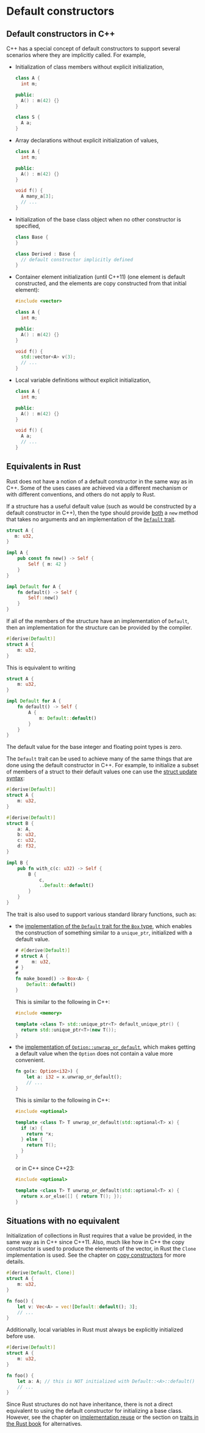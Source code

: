 # Default constructors

## Default constructors in C++

C++ has a special concept of default constructors to support several scenarios
where they are implicitly called. For example,

- Initialization of class members without explicit initialization,

  ```c++
  class A {
    int m;

  public:
    A() : m(42) {}
  }

  class S {
    A a;
  }
  ```

- Array declarations without explicit initialization of values,

  ```c++
  class A {
    int m;

  public:
    A() : m(42) {}
  }

  void f() {
    A many_a[3];
    // ...
  }
  ```

- Initialization of the base class object when no other constructor is specified,

  ```c++
  class Base {
  }

  class Derived : Base {
    // default constructor implicitly defined
  }
  ```

- Container element initialization (until C++11) (one element is default
  constructed, and the elements are copy constructed from that initial element):

  ```c++
  #include <vector>

  class A {
    int m;

  public:
    A() : m(42) {}
  }

  void f() {
    std::vector<A> v(3);
    // ...
  }
  ```

- Local variable definitions without explicit initialization,

  ```c++
  class A {
    int m;

  public:
    A() : m(42) {}
  }

  void f() {
    A a;
    // ...
  }
  ```

## Equivalents in Rust

Rust does not have a notion of a default constructor in the same way as in C++.
Some of the uses cases are achieved via a different mechanism or with different
conventions, and others do not apply to Rust.

If a structure has a useful default value (such as would be constructed by a
default constructor in C++), then the type should provide
[both](https://rust-lang.github.io/api-guidelines/interoperability.html?highlight=default#types-eagerly-implement-common-traits-c-common-traits)
a `new` method that takes no arguments and an implementation of the [`Default`
trait](https://doc.rust-lang.org/std/default/trait.Default.html).

```rust
struct A {
   m: u32,
}

impl A {
    pub const fn new() -> Self {
        Self { m: 42 }
    }
}

impl Default for A {
    fn default() -> Self {
        Self::new()
    }
}
```

If all of the members of the structure have an implementation of `Default`, then
an implementation for the structure can be provided by the compiler.

```rust
#[derive(Default)]
struct A {
    m: u32,
}
```

This is equivalent to writing

```rust
struct A {
    m: u32,
}

impl Default for A {
    fn default() -> Self {
        A {
            m: Default::default()
        }
    }
}
```

The default value for the base integer and floating point types is zero.

The `Default` trait can be used to achieve many of the same things that are done
using the default constructor in C++. For example, to initialize a subset of
members of a struct to their default values one can use the [struct update
syntax](https://doc.rust-lang.org/book/ch05-01-defining-structs.html#creating-instances-from-other-instances-with-struct-update-syntax):

```rust
#[derive(Default)]
struct A {
    m: u32,
}

#[derive(Default)]
struct B {
    a: A,
    b: u32,
    c: u32,
    d: f32,
}

impl B {
    pub fn with_c(c: u32) -> Self {
        B {
            c,
            ..Default::default()
        }
    }
}
```

The trait is also used to support various standard library functions, such as:

- the [implementation of the `Default` trait for the `Box`
  type](https://doc.rust-lang.org/std/boxed/struct.Box.html#impl-Debug-for-Box%3CT,+A%3E),
  which enables the construction of something similar to a `unique_ptr`,
  initialized with a default value.

  ```rust
  # #[derive(Default)]
  # struct A {
  #     m: u32,
  # }
  #
  fn make_boxed() -> Box<A> {
      Default::default()
  }
  ```

  This is similar to the following in C++:

  ```c++
  #include <memory>

  template <class T> std::unique_ptr<T> default_unique_ptr() {
    return std::unique_ptr<T>(new T());
  }
  ```

- the [implementation of
  `Option::unwrap_or_default`](https://doc.rust-lang.org/std/option/enum.Option.html#method.unwrap_or_default),
  which makes getting a default value when the `Option` does not contain a value
  more convenient.

  ```rust
  fn go(x: Option<i32>) {
      let a: i32 = x.unwrap_or_default();
      // ...
  }
  ```

  This is similar to the following in C++:

  ```c++
  #include <optional>

  template <class T> T unwrap_or_default(std::optional<T> x) {
    if (x) {
      return *x;
    } else {
      return T();
    }
  }
  ```

  or in C++ since C++23:

  ```c++
  #include <optional>

  template <class T> T unwrap_or_default(std::optional<T> x) {
    return x.or_else([] { return T(); });
  }
  ```

## Situations with no equivalent

Initialization of collections in Rust requires that a value be provided, in the
same way as in C++ since C++11. Also, much like how in C++ the copy constructor
is used to produce the elements of the vector, in Rust the `Clone`
implementation is used. See the chapter on [copy
constructors](copy_constructors.md) for more details.

```rust
#[derive(Default, Clone)]
struct A {
    m: u32,
}

fn foo() {
    let v: Vec<A> = vec![Default::default(); 3];
    // ...
}
```

Additionally, local variables in Rust must always be explicitly initialized
before use.

```rust
#[derive(Default)]
struct A {
    m: u32,
}

fn foo() {
    let a: A; // this is NOT initialized with Default::<A>::default()
    // ...
}
```

Since Rust structures do not have inheritance, there is not a direct equivalent
to using the default constructor for initializing a base class. However, see the
chapter on [implementation reuse](/idoms/implementation-reuse.html) or the
section on [traits in the Rust
book](https://doc.rust-lang.org/book/ch10-02-traits.html) for alternatives.
